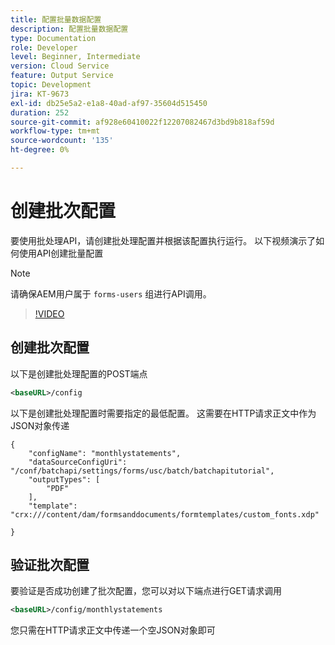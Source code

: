 ```yaml
---
title: 配置批量数据配置
description: 配置批量数据配置
type: Documentation
role: Developer
level: Beginner, Intermediate
version: Cloud Service
feature: Output Service
topic: Development
jira: KT-9673
exl-id: db25e5a2-e1a8-40ad-af97-35604d515450
duration: 252
source-git-commit: af928e60410022f12207082467d3bd9b818af59d
workflow-type: tm+mt
source-wordcount: '135'
ht-degree: 0%

---
```


# 创建批次配置

要使用批处理API，请创建批处理配置并根据该配置执行运行。 以下视频演示了如何使用API创建批量配置

>[!NOTE]
>请确保AEM用户属于 ```forms-users``` 组进行API调用。


>[!VIDEO](https://video.tv.adobe.com/v/340241?quality=12&learn=on)

## 创建批次配置

以下是创建批处理配置的POST端点

```xml
<baseURL>/config
```

以下是创建批处理配置时需要指定的最低配置。 这需要在HTTP请求正文中作为JSON对象传递

```
{
	"configName": "monthlystatements",
	"dataSourceConfigUri": "/conf/batchapi/settings/forms/usc/batch/batchapitutorial",
	"outputTypes": [
		"PDF"
	],
	"template": "crx:///content/dam/formsanddocuments/formtemplates/custom_fonts.xdp"

}
```

## 验证批次配置

要验证是否成功创建了批次配置，您可以对以下端点进行GET请求调用


```xml
<baseURL>/config/monthlystatements
```

您只需在HTTP请求正文中传递一个空JSON对象即可
